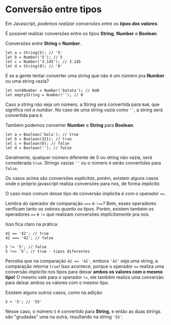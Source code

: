# Conversão entre tipos

Em Javascript, *podemos realizar conversões entre os **tipos dos valores***.

É possível realizar conversões entre os tipos **String**, **Number** e **Boolean**.

Conversões entre **String** e **Number**.

```
let a = String(5); // '5'
let b = Number('5'); // 5
let c = Number('3.145'); // 3.145
let d = String(0); // '0'
```

E se a gente tentar converter uma string que não é um número pra **Number** ou uma string vazia?

```
let notANumber = Number('batata'); // NaN
let emptyString = Number(''); // 0
```

Caso a string não seja um número, a String será convertida para `NaN`, que significa *not a number*. No caso de uma string vazia como `''`, a string será convertida para `0`.

Também podemos converter **Number** e **String** para **Boolean**.

```
let a = Boolean('bola'); // true
let b = Boolean(321); // true
let c = Boolean(0); // false
let d = Boolean(''); // false
```

Geralmente, qualquer número diferente de 0 ou string não vazia, será considerada `true`. Strings vazias `''` ou o número `0` serão convertidas para `false`.

Os casos acima são conversões *explicitas*, porém, existem alguns casos onde o próprio javascript realiza conversões para nos, de forma *implicita*.

O caso mais comum desse tipo de conversão implicita é com o operador `==`.

Lembra do operador de comparação `===` e `!==`? Bem, esses operadores verificam tanto os *valores quanto os tipos*. Porém, existem também os operadores `==` e `!=` que realizam conversões *implicitamente* pra nos.

Isso fica claro na prática:

```
42 == '42'; // true
42 === '42'; // false

5 != '5'; // false
5 !== '5'; // true - tipos diferentes
```

Perceba que na comparação `42 == '42'`, embora `'42'` seja uma string, a comparação retorna `true`! Isso acontece, porque o operador `==` realiza uma conversão *implicita* nos tipos para deixar **ambos os valores com o mesmo tipo!** O mesmo vale para o operador `!=`, ele também realiza uma conversão para deixar ambos os valores com o mesmo tipo.

Existem alguns outros casos, como na adição:

```
5 + '5'; // '55'
```

Nesse caso, o número `5` é convertido para **String**, e então as duas strings são "grudadas" uma na outra, resultando na string `'55'`.



